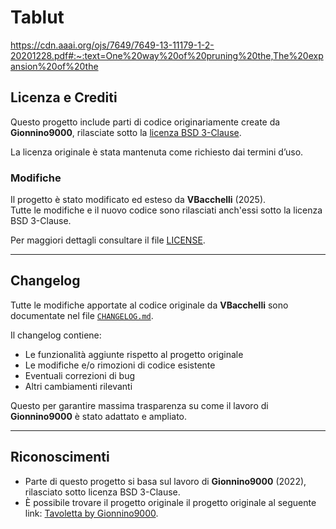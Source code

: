 # Tablut

https://cdn.aaai.org/ojs/7649/7649-13-11179-1-2-20201228.pdf#:~:text=One%20way%20of%20pruning%20the,The%20expansion%20of%20the

## Licenza e Crediti

Questo progetto include parti di codice originariamente create da **Gionnino9000**, rilasciate sotto la [licenza BSD 3-Clause](./LICENSE).

La licenza originale è stata mantenuta come richiesto dai termini d’uso.

### Modifiche
Il progetto è stato modificato ed esteso da **VBacchelli** (2025).  
Tutte le modifiche e il nuovo codice sono rilasciati anch'essi sotto la licenza BSD 3-Clause.

Per maggiori dettagli consultare il file [LICENSE](./LICENSE).

---

## Changelog

Tutte le modifiche apportate al codice originale da **VBacchelli** sono documentate nel file [`CHANGELOG.md`](./CHANGELOG.md).

Il changelog contiene:
- Le funzionalità aggiunte rispetto al progetto originale  
- Le modifiche e/o rimozioni di codice esistente  
- Eventuali correzioni di bug  
- Altri cambiamenti rilevanti

Questo per garantire massima trasparenza su come il lavoro di **Gionnino9000** è stato adattato e ampliato.

---

## Riconoscimenti

- Parte di questo progetto si basa sul lavoro di **Gionnino9000** (2022), rilasciato sotto licenza BSD 3-Clause.
- È possibile trovare il progetto originale il progetto originale al seguente link: [Tavoletta by Gionnino9000](https://github.com/Gionnino9000/Gionnino9000).
